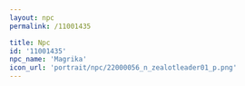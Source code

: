 ```yaml
---
layout: npc
permalink: /11001435

title: Npc
id: '11001435'
npc_name: 'Magrika'
icon_url: 'portrait/npc/22000056_n_zealotleader01_p.png'
---
```

